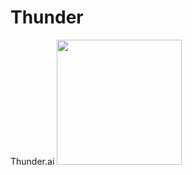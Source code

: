 # Thunder
Thunder.ai
<img src="https://user-images.githubusercontent.com/89540931/175563348-32560258-eec8-41a7-882d-943ce4e6be4b.svg" width=200></img>
